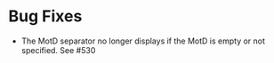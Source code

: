 # Bug Fixes

- The MotD separator no longer displays if the MotD is empty
  or not specified.  See #530
